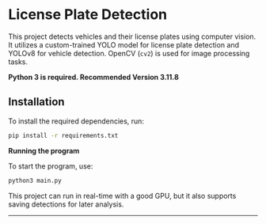 # License Plate Detection

This project detects vehicles and their license plates using computer vision. It utilizes a custom-trained YOLO model for license plate detection and YOLOv8 for vehicle detection. OpenCV (`cv2`) is used for image processing tasks.

**Python 3 is required. Recommended Version 3.11.8**

## Installation

To install the required dependencies, run:

```bash
pip install -r requirements.txt
```

**Running the program**

To start the program, use:

```bash
python3 main.py
```

This project can run in real-time with a good GPU, but it also supports saving detections for later analysis.

___

